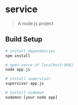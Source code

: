 # service

> A node.js project

## Build Setup

``` bash
# install dependencies
npm install

# open serve at localhost:8081
node app.js

# install supervisor
supervisor app.js

# install nodemon
nodemon [your node app]

```
